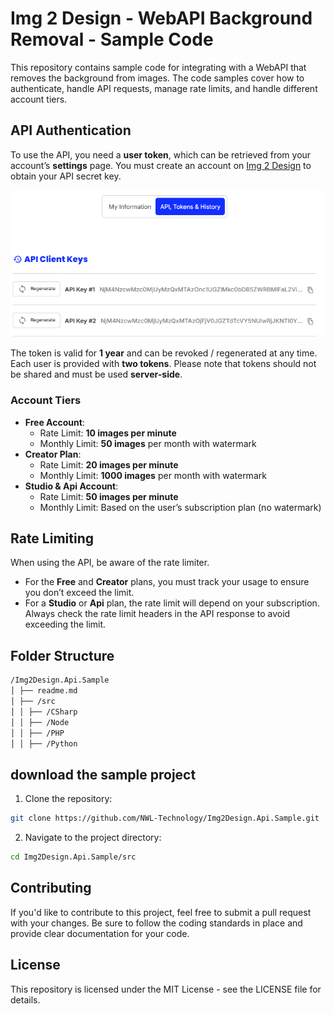# Img 2 Design - WebAPI Background Removal - Sample Code

This repository contains sample code for integrating with a WebAPI that removes the background from images. The code samples cover how to authenticate, handle API requests, manage rate limits, and handle different account tiers.

## API Authentication

To use the API, you need a **user token**, which can be retrieved from your account’s **settings** page. You must create an account on [Img 2 Design](https://www.img2design.com) to obtain your API secret key.

![alt text](img/api_token.png)

The token is valid for **1 year** and can be revoked / regenerated at any time. Each user is provided with **two tokens**. Please note that tokens should not be shared and must be used **server-side**.

### Account Tiers

- **Free Account**:
  - Rate Limit: **10 images per minute**
  - Monthly Limit: **50 images** per month with watermark
- **Creator Plan**:
  - Rate Limit: **20 images per minute**
  - Monthly Limit: **1000 images** per month with watermark
- **Studio & Api Account**:
  - Rate Limit: **50 images per minute**
  - Monthly Limit: Based on the user’s subscription plan (no watermark)

## Rate Limiting

When using the API, be aware of the rate limiter.

* For the **Free** and **Creator** plans, you must track your usage to ensure you don’t exceed the limit.
* For a **Studio** or **Api** plan, the rate limit will depend on your subscription. Always check the rate limit headers in the API response to avoid exceeding the limit.

## Folder Structure

```bash
/Img2Design.Api.Sample 
│ ├── readme.md 
│ ├── /src 
│ │ ├── /CSharp 
│ │ ├── /Node 
│ │ ├── /PHP 
│ │ ├── /Python 
```

## download the sample project

1. Clone the repository:

```bash
git clone https://github.com/NWL-Technology/Img2Design.Api.Sample.git
```

2. Navigate to the project directory:

```bash
cd Img2Design.Api.Sample/src
```

## Contributing

If you'd like to contribute to this project, feel free to submit a pull request with your changes. Be sure to follow the coding standards in place and provide clear documentation for your code.

## License

This repository is licensed under the MIT License - see the LICENSE file for details.
